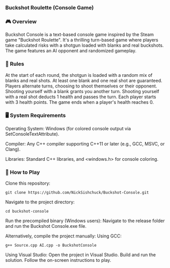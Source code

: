 ### Buckshot Roulette (Console Game)
### 🎮 Overview
Buckshot Console is a text-based console game inspired by the Steam game "Buckshot Roulette". It's a thrilling turn-based game where players take calculated risks with a shotgun loaded with blanks and real buckshots.
The game features an AI opponent and randomized gameplay.

### 🎲 Rules
At the start of each round, the shotgun is loaded with a random mix of blanks and real shots.
At least one blank and one real shot are guaranteed.
Players alternate turns, choosing to shoot themselves or their opponent.
Shooting yourself with a blank grants you another turn.
Shooting yourself with a real shot deducts 1 health and passes the turn.
Each player starts with 3 health points. The game ends when a player's health reaches 0.

### 🖥️ System Requirements
Operating System: Windows (for colored console output via SetConsoleTextAttribute).

Compiler: Any C++ compiler supporting C++11 or later (e.g., GCC, MSVC, or Clang).

Libraries: Standard C++ libraries, and <windows.h> for console coloring.

### 🚀 How to Play
Clone this repository:
```
git clone https://github.com/NickSishchuck/Buckshot-Console.git
```
Navigate to the project directory:
```
cd buckshot-console
```
Run the precompiled binary (Windows users):
Navigate to the release folder and run the Buckshot Console.exe file.

Alternatively, compile the project manually:
Using GCC:
```
g++ Source.cpp AI.cpp -o BuckshotConsole
```
Using Visual Studio:
Open the project in Visual Studio.
Build and run the solution.
Follow the on-screen instructions to play.
